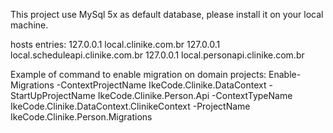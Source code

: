 This project use MySql 5x  as default database, please install it on your local machine.

hosts entries:
127.0.0.1 local.clinike.com.br
127.0.0.1 local.scheduleapi.clinike.com.br
127.0.0.1 local.personapi.clinike.com.br

Example of command to enable migration on domain projects:
Enable-Migrations -ContextProjectName IkeCode.Clinike.DataContext -StartUpProjectName IkeCode.Clinike.Person.Api -ContextTypeName IkeCode.Clinike.DataContext.ClinikeContext -ProjectName IkeCode.Clinike.Person.Migrations